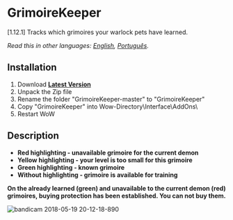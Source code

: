 # GrimoireKeeper
[1.12.1] Tracks which grimoires your warlock pets have learned.

*Read this in other languages: [English](README.md), [Português](README.ptBR.md).*

## Installation
1. Download **[Latest Version](https://github.com/ellingtonsantos/GrimoireKeeper/archive/master.zip)**
2. Unpack the Zip file
3. Rename the folder "GrimoireKeeper-master" to "GrimoireKeeper"
4. Copy "GrimoireKeeper" into Wow-Directory\Interface\AddOns\
5. Restart WoW

## Description
* **Red highlighting - unavailable grimoire for the current demon**
* **Yellow highlighting - your level is too small for this grimoire**
* **Green highlighting - known grimoire**
* **Without highlighting - grimoire is available for training**

**On the already learned (green) and unavailable to the current demon (red) grimoires, buying protection has been established. You can not buy them.**

![bandicam 2018-05-19 20-12-18-890](https://user-images.githubusercontent.com/24303693/40271712-bd9c4d96-5ba9-11e8-9fbb-3bd73bbc7f9b.jpg)
